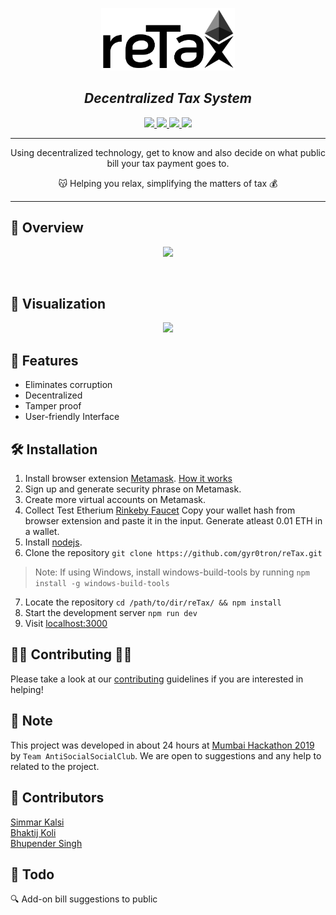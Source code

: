 <p align="center">
  <a href="" rel="noopener">
    <img src="./static/img/logo_black.png" height="100px">
  </a>
</p>

<h2 align="center"><em>Decentralized Tax System</em></h2>

<p align="center">
  <a href="https://github.com/gyr0tron/reTax" rel="_blank">
    <img src="https://img.shields.io/website/http/github.com/gyr0tron/reTax.svg?down_message=Offline&label=Website&style=flat-square&up_color=informational&up_message=Online">
  </a>
  <a href="http://reactjs.org/" rel="_blank">
    <img src="https://img.shields.io/badge/Made%20with-React-informational.svg?logo=react&style=flat-square">
  </a>
  <a href="" rel="_blank">
    <img src="https://img.shields.io/github/license/gyr0tron/reTax.svg?color=green&style=flat-square">
  </a>
  <a href="https://discord.gg/6kdpUCk" rel="_blank">
    <img src="https://img.shields.io/discord/556550037828665387.svg?logo=discord&style=flat-square">
  </a>
</p>


- - -
<p align="center">Using decentralized technology, get to know and also decide on what public bill your tax payment goes to.</p>
<p align="center">😽  Helping you relax, simplifying the matters of tax 💰</p>

- - -
<h2> 🔭 Overview</h2>
<p align="center"><img src="./static/img/screen1.png" width="500"></p>

<br>

## 🎥 Visualization
<p align="center"><img src="./static/img/politician.gif"></p>

## 🌟 Features
- Eliminates corruption
- Decentralized
- Tamper proof
- User-friendly Interface

## 🛠 Installation
1. Install browser extension [Metamask](https://metamask.io/). [How it works](https://youtu.be/ZIGUC9JAAw8)
2. Sign up and generate security phrase on Metamask.
3. Create more virtual accounts on Metamask.
4. Collect Test Etherium [Rinkeby Faucet](http://rinkeby-faucet.com/) Copy your wallet hash from browser extension and paste it in the input. Generate atleast 0.01 ETH in a wallet.
5. Install [nodejs](https://nodejs.org/).
6. Clone the repository `git clone https://github.com/gyr0tron/reTax.git`
> Note: If using Windows, install windows-build-tools by running `npm install -g windows-build-tools` 
7. Locate the repository `cd /path/to/dir/reTax/ && npm install`
8. Start the development server `npm run dev`
9. Visit [localhost:3000](http://localhost:3000/)

## 👩‍💻  Contributing 👨‍💻
Please take a look at our [contributing](https://github.com/gyr0tron/reTax/blob/master/CONTRIBUTING.md/) guidelines if you are interested in helping!

## 📝 Note
This project was developed in about 24 hours at [Mumbai Hackathon 2019](https://mumbaihackathon.in) by `Team AntiSocialSocialClub`. We are open to suggestions and any help to related to the project.

## 🧰 Contributors
<p>
  <a href="https://github.com/gyr0tron/" rel="_blank">Simmar Kalsi</a>
  <br>
  <a href="https://github.com/bhaktijkoli/" rel="_blank">Bhaktij Koli</a>
  <br>
  <a href="https://github.com/frozen4code/" rel="_blank">Bhupender Singh</a>
</p>

## 🧠 Todo
<p>
  <a>🔍 Add-on bill suggestions to public </a>
  <br>
</p>
